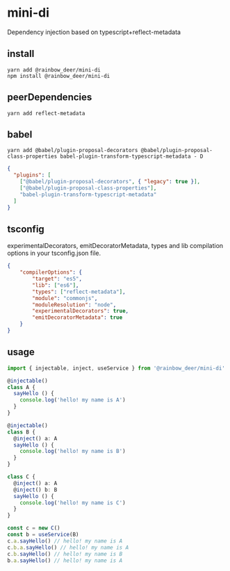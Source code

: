 # mini-di
Dependency injection based on typescript+reflect-metadata

## install
```shell
yarn add @rainbow_deer/mini-di
npm install @rainbow_deer/mini-di
```
## peerDependencies
```shell
yarn add reflect-metadata
```
## babel
```shell
yarn add @babel/plugin-proposal-decorators @babel/plugin-proposal-class-properties babel-plugin-transform-typescript-metadata - D
```
```json
{
  "plugins": [
    ["@babel/plugin-proposal-decorators", { "legacy": true }],
    ["@babel/plugin-proposal-class-properties"],
    "babel-plugin-transform-typescript-metadata"
  ]
}
```
## tsconfig
experimentalDecorators, emitDecoratorMetadata, types and lib compilation options in your tsconfig.json file.
```json
{
    "compilerOptions": {
        "target": "es5",
        "lib": ["es6"],
        "types": ["reflect-metadata"],
        "module": "commonjs",
        "moduleResolution": "node",
        "experimentalDecorators": true,
        "emitDecoratorMetadata": true
    }
}
```
## usage
```ts
import { injectable, inject, useService } from '@rainbow_deer/mini-di'

@injectable()
class A {
  sayHello () {
    console.log('hello! my name is A')
  }
}

@injectable()
class B {
  @inject() a: A
  sayHello () {
    console.log('hello! my name is B')
  }
}

class C {
  @inject() a: A
  @inject() b: B
  sayHello () {
    console.log('hello! my name is C')
  }
}

const c = new C()
const b = useService(B)
c.a.sayHello() // hello! my name is A
c.b.a.sayHello() // hello! my name is A
c.b.sayHello() // hello! my name is B
b.a.sayHello() // hello! my name is A
```
